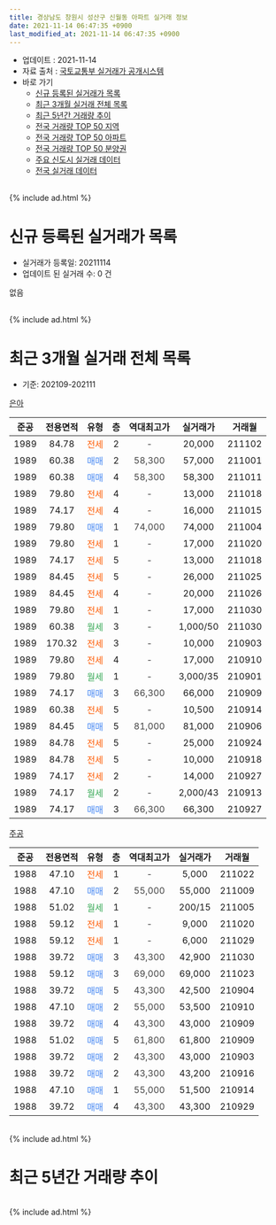 ```yaml
---
title: 경상남도 창원시 성산구 신월동 아파트 실거래 정보
date: 2021-11-14 06:47:35 +0900
last_modified_at: 2021-11-14 06:47:35 +0900
---
```


* 업데이트 : 2021-11-14
* 자료 출처 : [국토교통부 실거래가 공개시스템](http://rt.molit.go.kr)
* 바로 가기
    * [신규 등록된 실거래가 목록](#신규-등록된-실거래가-목록)
    * [최근 3개월 실거래 전체 목록](#최근-3개월-실거래-전체-목록)
    * [최근 5년간 거래량 추이](#최근-5년간-거래량-추이)
    * [전국 거래량 TOP 50 지역](https://inasie.github.io/apt-trade-info/최근-3개월-전국에서-가장-거래가-많이-발생한-지역)
    * [전국 거래량 TOP 50 아파트](https://inasie.github.io/apt-trade-info/최근-3개월-전국에서-가장-거래가-많이-발생한-아파트)
    * [전국 거래량 TOP 50 분양권](https://inasie.github.io/apt-trade-info/최근-3개월-전국에서-가장-거래가-많이-발생한-분양권)
    * [주요 신도시 실거래 데이터](https://inasie.github.io/apt-trade-info/주요-신도시)
    * [전국 실거래 데이터](https://inasie.github.io/apt-trade-info/전국)
<br>
{% include ad.html %}
<br>

# 신규 등록된 실거래가 목록
* 실거래가 등록일: 20211114
* 업데이트 된 실거래 수: 0 건

없음

<br>
{% include ad.html %}
<br>

# 최근 3개월 실거래 전체 목록
* 기준: 202109-202111


[은아](https://search.naver.com/search.naver?query=%EA%B2%BD%EC%83%81%EB%82%A8%EB%8F%84+%EC%B0%BD%EC%9B%90%EC%8B%9C+%EC%84%B1%EC%82%B0%EA%B5%AC+%EC%8B%A0%EC%9B%94%EB%8F%99+%EC%9D%80%EC%95%84)

|준공|전용면적|유형|층|역대최고가|실거래가|거래월|
|:---:|:---:|:---:|:---:|:---:|:---:|:---:|
|1989|84.78|<span style="color:#ff5a00">전세</span>|2|<span style="color:#444444">-</span>|20,000|211102|
|1989|60.38|<span style="color:#4285f3">매매</span>|2|<span style="color:#444444">58,300</span>|57,000|211001|
|1989|60.38|<span style="color:#4285f3">매매</span>|4|<span style="color:#444444">58,300</span>|58,300|211011|
|1989|79.80|<span style="color:#ff5a00">전세</span>|4|<span style="color:#444444">-</span>|13,000|211018|
|1989|74.17|<span style="color:#ff5a00">전세</span>|4|<span style="color:#444444">-</span>|16,000|211015|
|1989|79.80|<span style="color:#4285f3">매매</span>|1|<span style="color:#444444">74,000</span>|74,000|211004|
|1989|79.80|<span style="color:#ff5a00">전세</span>|1|<span style="color:#444444">-</span>|17,000|211020|
|1989|74.17|<span style="color:#ff5a00">전세</span>|5|<span style="color:#444444">-</span>|13,000|211018|
|1989|84.45|<span style="color:#ff5a00">전세</span>|5|<span style="color:#444444">-</span>|26,000|211025|
|1989|84.45|<span style="color:#ff5a00">전세</span>|4|<span style="color:#444444">-</span>|20,000|211026|
|1989|79.80|<span style="color:#ff5a00">전세</span>|1|<span style="color:#444444">-</span>|17,000|211030|
|1989|60.38|<span style="color:#34a853">월세</span>|3|<span style="color:#444444">-</span>|1,000/50|211030|
|1989|170.32|<span style="color:#ff5a00">전세</span>|3|<span style="color:#444444">-</span>|10,000|210903|
|1989|79.80|<span style="color:#ff5a00">전세</span>|4|<span style="color:#444444">-</span>|17,000|210910|
|1989|79.80|<span style="color:#34a853">월세</span>|1|<span style="color:#444444">-</span>|3,000/35|210901|
|1989|74.17|<span style="color:#4285f3">매매</span>|3|<span style="color:#444444">66,300</span>|66,000|210909|
|1989|60.38|<span style="color:#ff5a00">전세</span>|5|<span style="color:#444444">-</span>|10,500|210914|
|1989|84.45|<span style="color:#4285f3">매매</span>|5|<span style="color:#444444">81,000</span>|81,000|210906|
|1989|84.78|<span style="color:#ff5a00">전세</span>|5|<span style="color:#444444">-</span>|25,000|210924|
|1989|84.78|<span style="color:#ff5a00">전세</span>|5|<span style="color:#444444">-</span>|10,000|210918|
|1989|74.17|<span style="color:#ff5a00">전세</span>|2|<span style="color:#444444">-</span>|14,000|210927|
|1989|74.17|<span style="color:#34a853">월세</span>|2|<span style="color:#444444">-</span>|2,000/43|210913|
|1989|74.17|<span style="color:#4285f3">매매</span>|3|<span style="color:#444444">66,300</span>|66,300|210927|

[주공](https://search.naver.com/search.naver?query=%EA%B2%BD%EC%83%81%EB%82%A8%EB%8F%84+%EC%B0%BD%EC%9B%90%EC%8B%9C+%EC%84%B1%EC%82%B0%EA%B5%AC+%EC%8B%A0%EC%9B%94%EB%8F%99+%EC%A3%BC%EA%B3%B5)

|준공|전용면적|유형|층|역대최고가|실거래가|거래월|
|:---:|:---:|:---:|:---:|:---:|:---:|:---:|
|1988|47.10|<span style="color:#ff5a00">전세</span>|1|<span style="color:#444444">-</span>|5,000|211022|
|1988|47.10|<span style="color:#4285f3">매매</span>|2|<span style="color:#444444">55,000</span>|55,000|211009|
|1988|51.02|<span style="color:#34a853">월세</span>|1|<span style="color:#444444">-</span>|200/15|211005|
|1988|59.12|<span style="color:#ff5a00">전세</span>|1|<span style="color:#444444">-</span>|9,000|211020|
|1988|59.12|<span style="color:#ff5a00">전세</span>|1|<span style="color:#444444">-</span>|6,000|211029|
|1988|39.72|<span style="color:#4285f3">매매</span>|3|<span style="color:#444444">43,300</span>|42,900|211030|
|1988|59.12|<span style="color:#4285f3">매매</span>|3|<span style="color:#444444">69,000</span>|69,000|211023|
|1988|39.72|<span style="color:#4285f3">매매</span>|5|<span style="color:#444444">43,300</span>|42,500|210904|
|1988|47.10|<span style="color:#4285f3">매매</span>|2|<span style="color:#444444">55,000</span>|53,500|210910|
|1988|39.72|<span style="color:#4285f3">매매</span>|4|<span style="color:#444444">43,300</span>|43,000|210909|
|1988|51.02|<span style="color:#4285f3">매매</span>|5|<span style="color:#444444">61,800</span>|61,800|210909|
|1988|39.72|<span style="color:#4285f3">매매</span>|2|<span style="color:#444444">43,300</span>|43,000|210903|
|1988|39.72|<span style="color:#4285f3">매매</span>|2|<span style="color:#444444">43,300</span>|43,200|210916|
|1988|47.10|<span style="color:#4285f3">매매</span>|1|<span style="color:#444444">55,000</span>|51,500|210914|
|1988|39.72|<span style="color:#4285f3">매매</span>|4|<span style="color:#444444">43,300</span>|43,300|210929|


<br>
{% include ad.html %}
<br>

# 최근 5년간 거래량 추이


<div style="width:100%;">
    <canvas id="deal_progress" height="200"></canvas>
</div>

<script>
new Chart(document.getElementById("deal_progress"), {
    type: 'line',
    data: {
        labels: ['201611','201612','201701','201702','201703','201704','201705','201706','201707','201708','201709','201710','201711','201712','201801','201802','201803','201804','201805','201806','201807','201808','201809','201810','201811','201812','201901','201902','201903','201904','201905','201906','201907','201908','201909','201910','201911','201912','202001','202002','202003','202004','202005','202006','202007','202008','202009','202010','202011','202012','202101','202102','202103','202104','202105','202106','202107','202108','202109','202110','202111'],
        datasets: [{
            label: '매매',
            pointRadius: 1,
            data: [0, 0, 0, 0, 0, 0, 0, 0, 0, 0, 0, 0, 0, 0, 0, 0, 0, 0, 0, 0, 0, 0, 0, 0, 0, 0, 0, 0, 0, 0, 0, 0, 0, 0, 0, 0, 0, 0, 0, 0, 0, 0, 0, 0, 0, 0, 0, 0, 0, 0, 0, 0, 0, 0, 1, 5, 5, 10, 11, 6, 0],
            borderColor: "rgba(255, 201, 14, 1)",
            backgroundColor: "rgba(255, 201, 14, 0.5)",
            fill: false,
            lineTension: 0
        },{
            label: '전월세',
            pointRadius: 1,
            data: [0, 0, 0, 0, 0, 0, 0, 0, 0, 0, 0, 0, 0, 0, 0, 0, 0, 0, 0, 0, 0, 0, 0, 0, 0, 0, 0, 0, 0, 0, 0, 0, 0, 0, 0, 0, 0, 0, 0, 0, 0, 0, 0, 0, 0, 0, 0, 0, 0, 0, 0, 0, 0, 0, 15, 22, 12, 11, 8, 12, 1],
            borderColor: "rgba(0, 141, 185, 1)",
            backgroundColor: "rgba(0, 141, 185, 0.5)",
            fill: false,
            lineTension: 0
        }
        ]
    },
    options: {
        responsive: true,
        title: {
            display: false
        },
        tooltips: {
            mode: 'index',
            intersect: false
        },
        hover: {
            mode: 'nearest',
            intersect: true
        },
        scales: {
            xAxes: [{
                display: true,
                scaleLabel: {
                    display: true,
                    labelString: '년/월'
                }
            }],
            yAxes: [{
                display: true,
                ticks: {
                    suggestedMin: 0,
                },
                scaleLabel: {
                    display: true,
                    labelString: '실거래 수'
                }
            }]
        }
    }
});

</script>


<br>
{% include ad.html %}
<br>

